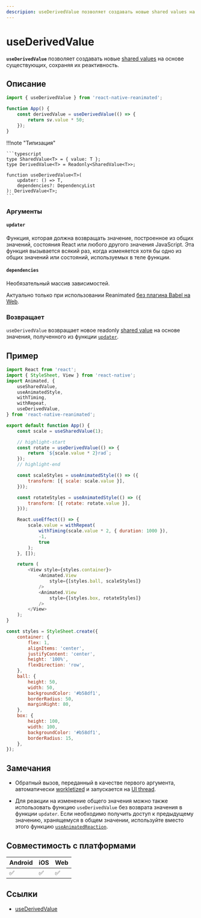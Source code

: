 ```yaml
---
descripion: useDerivedValue позволяет создавать новые shared values на основе существующих, сохраняя их реактивность
---
```


# useDerivedValue

**`useDerivedValue`** позволяет создавать новые [shared values](../fundamentals/glossary.md#shared-value) на основе существующих, сохраняя их реактивность.

## Описание

```js
import { useDerivedValue } from 'react-native-reanimated';

function App() {
    const derivedValue = useDerivedValue(() => {
        return sv.value * 50;
    });
}
```

!!!note "Типизация"

    ```typescript
    type SharedValue<T> = { value: T };
    type DerivedValue<T> = Readonly<SharedValue<T>>;

    function useDerivedValue<T>(
    	updater: () => T,
    	dependencies?: DependencyList
    ): DerivedValue<T>;
    ```

### Аргументы

#### `updater`

Функция, которая должна возвращать значение, построенное из общих значений, состояния React или любого другого значения JavaScript. Эта функция вызывается всякий раз, когда изменяется хотя бы одно из общих значений или состояний, используемых в теле функции.

#### `dependencies`

Необязательный массив зависимостей.

Актуально только при использовании Reanimated [без плагина Babel на Web](https://docs.swmansion.com/react-native-reanimated/docs/fundamentals/web-support#web-without-a-babel-plugin).

### Возвращает

`useDerivedValue` возвращает новое readonly [shared value](../fundamentals/glossary.md#shared-value) на основе значения, полученного из функции [`updater`](../core/useDerivedValue.md#updater).

## Пример

```js
import React from 'react';
import { StyleSheet, View } from 'react-native';
import Animated, {
    useSharedValue,
    useAnimatedStyle,
    withTiming,
    withRepeat,
    useDerivedValue,
} from 'react-native-reanimated';

export default function App() {
    const scale = useSharedValue(1);

    // highlight-start
    const rotate = useDerivedValue(() => {
        return `${scale.value * 2}rad`;
    });
    // highlight-end

    const scaleStyles = useAnimatedStyle(() => ({
        transform: [{ scale: scale.value }],
    }));

    const rotateStyles = useAnimatedStyle(() => ({
        transform: [{ rotate: rotate.value }],
    }));

    React.useEffect(() => {
        scale.value = withRepeat(
            withTiming(scale.value * 2, { duration: 1000 }),
            -1,
            true
        );
    }, []);

    return (
        <View style={styles.container}>
            <Animated.View
                style={[styles.ball, scaleStyles]}
            />
            <Animated.View
                style={[styles.box, rotateStyles]}
            />
        </View>
    );
}

const styles = StyleSheet.create({
    container: {
        flex: 1,
        alignItems: 'center',
        justifyContent: 'center',
        height: '100%',
        flexDirection: 'row',
    },
    ball: {
        height: 50,
        width: 50,
        backgroundColor: '#b58df1',
        borderRadius: 50,
        marginRight: 80,
    },
    box: {
        height: 100,
        width: 100,
        backgroundColor: '#b58df1',
        borderRadius: 15,
    },
});
```

## Замечания

-   Обратный вызов, переданный в качестве первого аргумента, автоматически [workletized](../fundamentals/glossary.md#to-workletize) и запускается на [UI thread](../fundamentals/glossary.md#ui-thread).

-   Для реакции на изменение общего значения можно также использовать функцию `useDerivedValue` без возврата значения в функции `updater`. Если необходимо получить доступ к предыдущему значению, хранящемуся в общем значении, используйте вместо этого функцию [`useAnimatedReaction`](../advanced/useAnimatedReaction.md).

## Совместимость с платформами

| Android | iOS | Web |
| ------- | --- | --- |
| ✅      | ✅  | ✅  |

## Ссылки

-   [useDerivedValue](https://docs.swmansion.com/react-native-reanimated/docs/core/useDerivedValue/)
